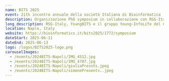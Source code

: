 ```yaml
---
name: BITS 2025
event: 21th incontro annuale della società Italiana di Bioinformatica
description: Organizzazione PhD symposium in collaborazione con RSG-Italy e YoungBITS.
long_description: RSG-Italy, YoungBITS e il gruppo Young-InfoLife del CINI hanno collaborato per organizzare un simposio per dottorandi durante il BITS Annual Meeting. L'obiettivo del simposio è fornire un forum di supporto e stimolante per studenti universitari, di laurea magistrale, dottorandi e giovani ricercatori, offrendo loro l'opportunità di presentare le proprie ricerche e di entrare in contatto con la più ampia comunità italiana di bioinformatica. Il gruppo Young-InfoLife ha contribuito attivamente all'organizzazione e alla promozione dell'evento, con l'obiettivo di favorire lo scambio scientifico tra giovani ricercatori. Il simposio è aperto a tutti i partecipanti interessati al BITS Annual Meeting e incoraggiamo fortemente la partecipazione di ricercatori esperti, che possano fornire preziosi feedback e supporto agli studenti che presenteranno i loro lavori. Il programma del simposio prevede inoltre interventi di scienziati affermati e una tavola rotonda dedicata alle prospettive di carriera in bioinformatica.
location: Naple, Italy
website: https://bioinformatics.it/bits2025/1772/symposium
dateStart: 2025-06-11
dateEnd: 2025-06-13
logo: /logos/BITS2025-logo.png
carouselImages:
  - /events/2024BITS-Napoli/IMG_4512.jpg
  - /events/2024BITS-Napoli/IMG_4787.jpg
  - /events/2024BITS-Napoli/giuliaPresnts.jpeg
  - /events/2024BITS-Napoli/simonePresents..jpeg
---
```

